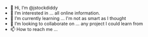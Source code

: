 - 👋 Hi, I’m @jstockdiddy
- 👀 I’m interested in ... all online information.
- 🌱 I’m currently learning ... I'm not as smart as I thought 
- 💞️ I’m looking to collaborate on ... any project I could learn from
- 📫 How to reach me ...

<!---
jstockdiddy/jstockdiddy is a ✨ special ✨ repository because its `README.md` (this file) appears on your GitHub profile.
You can click the Preview link to take a look at your changes.
--->
